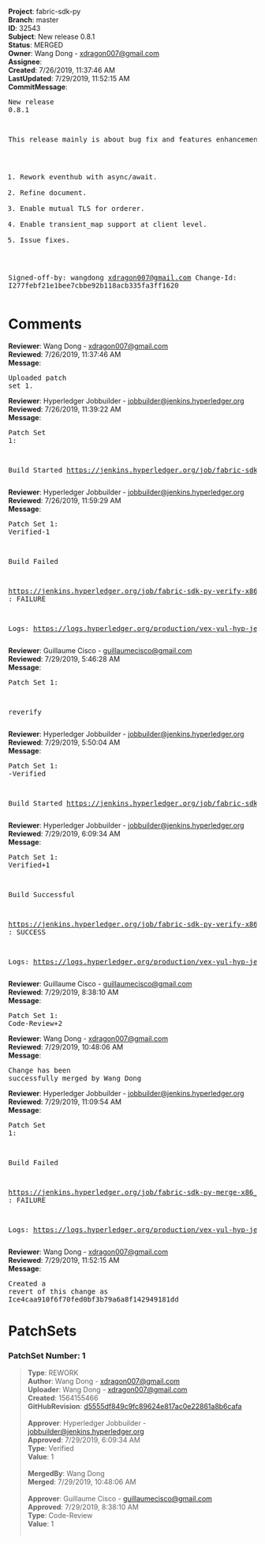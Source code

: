 <strong>Project</strong>: fabric-sdk-py<br><strong>Branch</strong>: master<br><strong>ID</strong>: 32543<br><strong>Subject</strong>: New release 0.8.1<br><strong>Status</strong>: MERGED<br><strong>Owner</strong>: Wang Dong - xdragon007@gmail.com<br><strong>Assignee</strong>:<br><strong>Created</strong>: 7/26/2019, 11:37:46 AM<br><strong>LastUpdated</strong>: 7/29/2019, 11:52:15 AM<br><strong>CommitMessage</strong>:<br><pre>New release 0.8.1

This release mainly is about bug fix and features enhancement.
1. Rework eventhub with async/await.
2. Refine document.
3. Enable mutual TLS for orderer.
4. Enable transient_map support at client level.
5. Issue fixes.

Signed-off-by: wangdong <xdragon007@gmail.com>
Change-Id: I277febf21e1bee7cbbe92b118acb335fa3ff1620
</pre><h1>Comments</h1><strong>Reviewer</strong>: Wang Dong - xdragon007@gmail.com<br><strong>Reviewed</strong>: 7/26/2019, 11:37:46 AM<br><strong>Message</strong>: <pre>Uploaded patch set 1.</pre><strong>Reviewer</strong>: Hyperledger Jobbuilder - jobbuilder@jenkins.hyperledger.org<br><strong>Reviewed</strong>: 7/26/2019, 11:39:22 AM<br><strong>Message</strong>: <pre>Patch Set 1:

Build Started https://jenkins.hyperledger.org/job/fabric-sdk-py-verify-x86_64/787/</pre><strong>Reviewer</strong>: Hyperledger Jobbuilder - jobbuilder@jenkins.hyperledger.org<br><strong>Reviewed</strong>: 7/26/2019, 11:59:29 AM<br><strong>Message</strong>: <pre>Patch Set 1: Verified-1

Build Failed 

https://jenkins.hyperledger.org/job/fabric-sdk-py-verify-x86_64/787/ : FAILURE

Logs: https://logs.hyperledger.org/production/vex-yul-hyp-jenkins-3/fabric-sdk-py-verify-x86_64/787</pre><strong>Reviewer</strong>: Guillaume Cisco - guillaumecisco@gmail.com<br><strong>Reviewed</strong>: 7/29/2019, 5:46:28 AM<br><strong>Message</strong>: <pre>Patch Set 1:

reverify</pre><strong>Reviewer</strong>: Hyperledger Jobbuilder - jobbuilder@jenkins.hyperledger.org<br><strong>Reviewed</strong>: 7/29/2019, 5:50:04 AM<br><strong>Message</strong>: <pre>Patch Set 1: -Verified

Build Started https://jenkins.hyperledger.org/job/fabric-sdk-py-verify-x86_64/794/</pre><strong>Reviewer</strong>: Hyperledger Jobbuilder - jobbuilder@jenkins.hyperledger.org<br><strong>Reviewed</strong>: 7/29/2019, 6:09:34 AM<br><strong>Message</strong>: <pre>Patch Set 1: Verified+1

Build Successful 

https://jenkins.hyperledger.org/job/fabric-sdk-py-verify-x86_64/794/ : SUCCESS

Logs: https://logs.hyperledger.org/production/vex-yul-hyp-jenkins-3/fabric-sdk-py-verify-x86_64/794</pre><strong>Reviewer</strong>: Guillaume Cisco - guillaumecisco@gmail.com<br><strong>Reviewed</strong>: 7/29/2019, 8:38:10 AM<br><strong>Message</strong>: <pre>Patch Set 1: Code-Review+2</pre><strong>Reviewer</strong>: Wang Dong - xdragon007@gmail.com<br><strong>Reviewed</strong>: 7/29/2019, 10:48:06 AM<br><strong>Message</strong>: <pre>Change has been successfully merged by Wang Dong</pre><strong>Reviewer</strong>: Hyperledger Jobbuilder - jobbuilder@jenkins.hyperledger.org<br><strong>Reviewed</strong>: 7/29/2019, 11:09:54 AM<br><strong>Message</strong>: <pre>Patch Set 1:

Build Failed 

https://jenkins.hyperledger.org/job/fabric-sdk-py-merge-x86_64/33/ : FAILURE

Logs: https://logs.hyperledger.org/production/vex-yul-hyp-jenkins-3/fabric-sdk-py-merge-x86_64/33</pre><strong>Reviewer</strong>: Wang Dong - xdragon007@gmail.com<br><strong>Reviewed</strong>: 7/29/2019, 11:52:15 AM<br><strong>Message</strong>: <pre>Created a revert of this change as Ice4caa910f6f70fed0bf3b79a6a8f142949181dd</pre><h1>PatchSets</h1><h3>PatchSet Number: 1</h3><blockquote><strong>Type</strong>: REWORK<br><strong>Author</strong>: Wang Dong - xdragon007@gmail.com<br><strong>Uploader</strong>: Wang Dong - xdragon007@gmail.com<br><strong>Created</strong>: 1564155466<br><strong>GitHubRevision</strong>: [d5555df849c9fc89624e817ac0e22861a8b6cafa](https://github.com/hyperledger/fabric-sdk-py/commit/d5555df849c9fc89624e817ac0e22861a8b6cafa)<br><br><strong>Approver</strong>: Hyperledger Jobbuilder - jobbuilder@jenkins.hyperledger.org<br><strong>Approved</strong>: 7/29/2019, 6:09:34 AM<br><strong>Type</strong>: Verified<br><strong>Value</strong>: 1<br><br><strong>MergedBy</strong>: Wang Dong<br><strong>Merged</strong>: 7/29/2019, 10:48:06 AM<br><br><strong>Approver</strong>: Guillaume Cisco - guillaumecisco@gmail.com<br><strong>Approved</strong>: 7/29/2019, 8:38:10 AM<br><strong>Type</strong>: Code-Review<br><strong>Value</strong>: 1<br><br></blockquote>